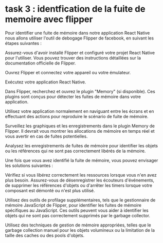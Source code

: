 # task 3 : identfication de la fuite de memoire avec flipper
Pour identifier une fuite de mémoire dans notre application React Native nous allons utiliser l'outil de debogage Flipper de facebook, en suivant les étapes suivantes :

Assurez-vous d'avoir installé Flipper et configuré votre projet React Native pour l'utiliser. Vous pouvez trouver des instructions détaillées sur la documentation officielle de Flipper.

Ouvrez Flipper et connectez votre appareil ou votre émulateur.

Exécutez votre application React Native.

Dans Flipper, recherchez et ouvrez le plugin "Memory"  (si disponible). Ces plugins sont conçus pour détecter les fuites de mémoire dans votre application.

Utilisez votre application normalement en naviguant entre les écrans et en effectuant des actions pour reproduire le scénario de fuite de mémoire.

Surveillez les graphiques et les enregistrements dans le plugin Memory de Flipper. Il devrait vous montrer les allocations de mémoire en temps réel et vous avertir en cas de fuites potentielles.

Analysez les enregistrements de fuites de mémoire pour identifier les objets ou les références qui ne sont pas correctement libérés de la mémoire.

Une fois que vous avez identifié la fuite de mémoire, vous pouvez envisager les solutions suivantes :

Vérifiez si vous libérez correctement les ressources lorsque vous n'en avez plus besoin. Assurez-vous de désenregistrer les écouteurs d'événements, de supprimer les références d'objets ou d'arrêter les timers lorsque votre composant est démonté ou n'est plus utilisé.

Utilisez des outils de profilage supplémentaires, tels que le gestionnaire de mémoire JavaScript de Flipper, pour identifier les fuites de mémoire spécifiques au JavaScript. Ces outils peuvent vous aider à identifier les objets qui ne sont pas correctement supprimés par le garbage collector.

Utilisez des techniques de gestion de mémoire appropriées, telles que le garbage collection manuel pour les objets volumineux ou la limitation de la taille des caches ou des pools d'objets.


